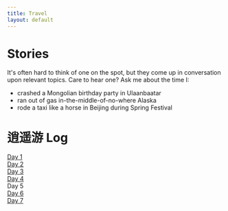 ```yaml
---
title: Travel
layout: default
---
```

# Stories
It's often hard to think of one on the spot, but they come up in conversation upon relevant topics. Care to hear one? Ask me about the time I: 
- crashed a Mongolian birthday party in Ulaanbaatar
- ran out of gas in-the-middle-of-no-where Alaska
- rode a taxi like a horse in Beijing during Spring Festival

# 逍遥游 Log
[Day 1](https://kriste11er.github.io/motorcycle/xiaoyaoyou/20200921.md)\
[Day 2](https://kriste11er.github.io/motorcycle/xiaoyaoyou/20200922.md)\
[Day 3](https://kriste11er.github.io/motorcycle/xiaoyaoyou/20200923.md)\
[Day 4](https://kriste11er.github.io/motorcycle/xiaoyaoyou/20200924.md)\
Day 5\
[Day 6](https://kriste11er.github.io/motorcycle/xiaoyaoyou/20200912.md)\
[Day 7](https://kriste11er.github.io/motorcycle/xiaoyaoyou/20200911.md)



